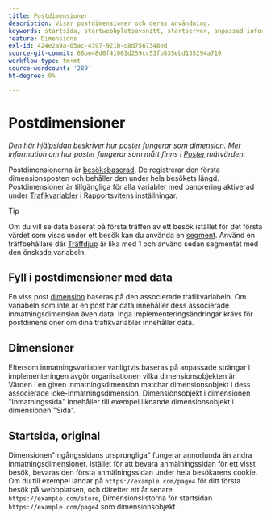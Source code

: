 ```yaml
---
title: Postdimensioner
description: Visar postdimensioner och deras användning.
keywords: startsida, startwebbplatsavsnitt, startserver, anpassad information
feature: Dimensions
exl-id: 424e2a9a-05ac-4397-921b-c8d7567348ed
source-git-commit: 66be48d0f41061d259cc53fb835ebd155294a710
workflow-type: tm+mt
source-wordcount: '289'
ht-degree: 0%

---
```


# Postdimensioner

*Den här hjälpsidan beskriver hur poster fungerar som [dimension](overview.md). Mer information om hur poster fungerar som mått finns i [Poster](../metrics/entries.md) mätvärden.*

Postdimensionerna är [besöksbaserad](../metrics/visits.md). De registrerar den första dimensionsposten och behåller den under hela besökets längd. Postdimensioner är tillgängliga för alla variabler med panorering aktiverad under [Trafikvariabler](/help/admin/admin/c-manage-report-suites/c-edit-report-suites/c-traffic-variables/traffic-var.md) i Rapportsvitens inställningar.

>[!TIP]
>Om du vill se data baserat på första träffen av ett besök istället för det första värdet som visas under ett besök kan du använda en [segment](/help/components/segmentation/seg-overview.md). Använd en träffbehållare där [Träffdjup](hit-depth.md) är lika med 1 och använd sedan segmentet med den önskade variabeln.

## Fyll i postdimensioner med data

En viss post [dimension](overview.md) baseras på den associerade trafikvariabeln. Om variabeln som inte är en post har data innehåller dess associerade inmatningsdimension även data. Inga implementeringsändringar krävs för postdimensioner om dina trafikvariabler innehåller data.

## Dimensioner

Eftersom inmatningsvariabler vanligtvis baseras på anpassade strängar i implementeringen avgör organisationen vilka dimensionsobjekten är. Värden i en given inmatningsdimension matchar dimensionsobjekt i dess associerade icke-inmatningsdimension. Dimensionsobjekt i dimensionen &quot;Inmatningssida&quot; innehåller till exempel liknande dimensionsobjekt i dimensionen &quot;Sida&quot;.

## Startsida, original

Dimensionen&quot;Ingångssidans ursprungliga&quot; fungerar annorlunda än andra inmatningsdimensioner. Istället för att bevara anmälningssidan för ett visst besök, bevaras den första anmälningssidan under hela besökarens cookie. Om du till exempel landar på `https://example.com/page4` för ditt första besök på webbplatsen, och därefter ett år senare `https://example.com/store`, Dimensionslistorna för startsidan `https://example.com/page4` som dimensionsobjekt.
